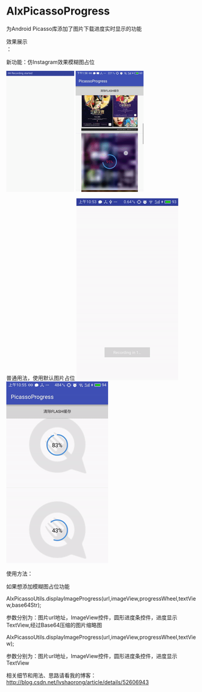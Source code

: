 # AlxPicassoProgress
为Android Picasso库添加了图片下载进度实时显示的功能

效果展示<br>：

新功能：仿Instagram效果模糊图占位

![demo](https://github.com/AlexZhuo/AlxPicassoProgress/blob/master/GifDemo/demo3.gif)
![demo](https://github.com/AlexZhuo/AlxPicassoProgress/blob/master/GifDemo/demo4.gif)

普通用法，使用默认图片占位
![demo](https://github.com/AlexZhuo/AlxPicassoProgress/blob/master/GifDemo/demo1.gif)
![demo](https://github.com/AlexZhuo/AlxPicassoProgress/blob/master/GifDemo/demo2.gif)

使用方法：

如果想添加模糊图占位功能

AlxPicassoUtils.displayImageProgress(url,imageView,progressWheel,textView,base64Str);  

参数分别为：图片url地址，ImageView控件，圆形进度条控件，进度显示TextView,经过Base64压缩的图片缩略图

AlxPicassoUtils.displayImageProgress(url,imageView,progressWheel,textView);  

参数分别为：图片url地址，ImageView控件，圆形进度条控件，进度显示TextView

相关细节和用法、思路请看我的博客：http://blog.csdn.net/lvshaorong/article/details/52606943
